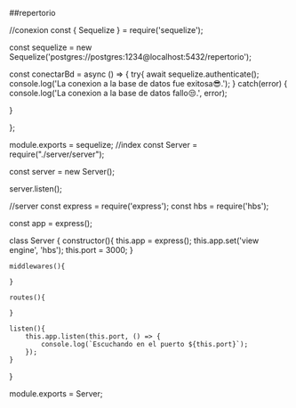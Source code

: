 ##repertorio

//conexion
const { Sequelize } = require('sequelize');

const sequelize = new Sequelize('postgres://postgres:1234@localhost:5432/repertorio');


const conectarBd = async () => {
    try{
        await sequelize.authenticate();
        console.log('La conexion a la base de datos fue exitosa😎.');
    } catch(error) {
        console.log('La conexion a la base de datos fallo😒.', 
            error);
        
}
    
};

module.exports = sequelize;
//index
const Server = require("./server/server");

const server = new Server();

server.listen();

//server
const express = require('express');
const hbs = require('hbs');

const app = express();

class Server {
    constructor(){
        this.app = express();
        this.app.set('view engine', 'hbs');
        this.port = 3000;
    }

    middlewares(){

    }

    routes(){

    }

    listen(){
        this.app.listen(this.port, () => {
            console.log(`Escuchando en el puerto ${this.port}`);
        });
    }
}

module.exports = Server;


